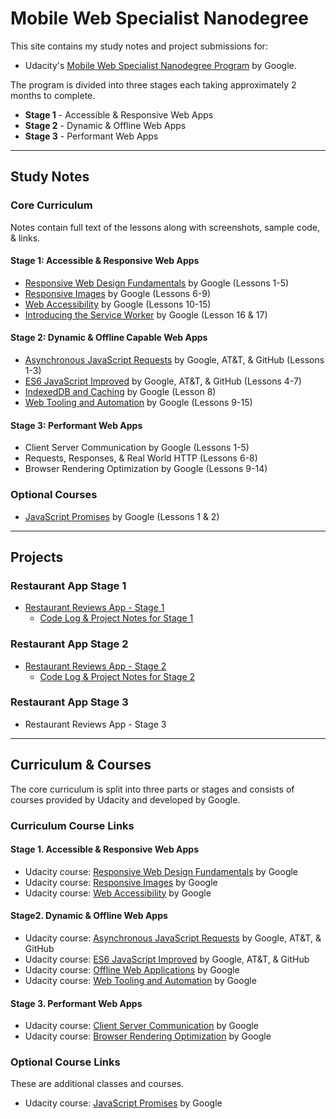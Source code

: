 <!-- markdownlint-disable MD022 MD024 MD032 -->
# Mobile Web Specialist Nanodegree
This site contains my study notes and project submissions for:
- Udacity's [Mobile Web Specialist Nanodegree Program](https://www.udacity.com/course/mobile-web-specialist-nanodegree--nd024) by Google.

The program is divided into three stages each taking approximately 2 months to complete.

- **Stage 1** - Accessible & Responsive Web Apps
- **Stage 2** - Dynamic & Offline Web Apps
- **Stage 3** - Performant Web Apps

<!-- 
## Course Projects
- [Restaurant Reviews App - Stage 1](https://github.com/james-priest/mws-restaurant-stage-1)
- Restaurant Reviews App - Stage 2
- Restaurant Reviews App - Stage 3

## Course Notes
### Stage 1 - Accessible & Responsive Web Apps
- [Responsive Web Design Fundamentals](course-notes/responsive-web-design-fundamentals.html) (Lessons 1-5)
- [Responsive Images](course-notes/responsive-images.html) (Lessons 6-9)
- [Web Accessibility](course-notes/web-accessibility.html) (Lessons 10-15)
- [Offline Web Applications](https://james-priest.github.io/100-days-of-code-log-r2/Introducing-the-Service-Worker.html) (Lesson 16 & 17)

### Stage 2 - Dynamic & Offline Capable Web Apps
- Asynchronous JavaScript Requests (Lessons 1-3)
- ES6 JavaScript Improved (Lessons 4-7)
- Offline Web Applications (Lesson 8)
- Web Tooling and Automation (Lessons 9-15)

### Stage 3 - Performant Web Apps
- Client Server Communication (Lessons 1-5)
- Requests, Responses, & Real World HTTP (Lessons 6-8)
- Browser Rendering Optimization (Lessons 9-14) -->

---
## Study Notes
### Core Curriculum
Notes contain full text of the lessons along with screenshots, sample code, & links.

#### Stage 1: Accessible & Responsive Web Apps
  - [Responsive Web Design Fundamentals](course-notes/responsive-web-design-fundamentals.html) by Google (Lessons 1-5)
  - [Responsive Images](course-notes/responsive-images.html) by Google (Lessons 6-9)
  - [Web Accessibility](course-notes/web-accessibility.html) by Google (Lessons 10-15)
  - [Introducing the Service Worker](https://james-priest.github.io/100-days-of-code-log-r2/Introducing-the-Service-Worker.html) by Google (Lesson 16 & 17)
  
#### Stage 2: Dynamic & Offline Capable Web Apps
  - [Asynchronous JavaScript Requests](course-notes/asynchronous-javascript-requests.html) by Google, AT&T, & GitHub (Lessons 1-3)
  - [ES6 JavaScript Improved](https://james-priest.github.io/100-days-of-code-log-r2/ES6-Syntax.html) by Google, AT&T, & GitHub (Lessons 4-7)
  - [IndexedDB and Caching](https://james-priest.github.io/100-days-of-code-log-r2/IndexedDB-and-Caching.html) by Google (Lesson 8)
  - [Web Tooling and Automation](course-notes/web-tooling-and-automation.html) by Google (Lessons 9-15)
  
#### Stage 3: Performant Web Apps
  - Client Server Communication by Google (Lessons 1-5)
  - Requests, Responses, & Real World HTTP (Lessons 6-8)
  - Browser Rendering Optimization by Google (Lessons 9-14)

### Optional Courses
- [JavaScript Promises](course-notes/javascript-promises.html) by Google (Lessons 1 & 2)

<!-- 
### 1. Accessible & Responsive
- [Responsive Web Design Fundamentals](course-notes/responsive-web-design-fundamentals.html) (Lessons 1-5)
- [Responsive Images](course-notes/responsive-images.html) (Lessons 6-9)
- [Web Accessibility](course-notes/web-accessibility.html) (Lessons 10-15)
- [Offline Web Applications](https://james-priest.github.io/100-days-of-code-log-r2/Introducing-the-Service-Worker.html) (Lesson 16 & 17)
 
### 2. Dynamic & Offline
- [Asynchronous JavaScript Requests](course-notes/asynchronous-javascript-requests.html) (Lessons 1-3)
- ES6 JavaScript Improved (Lessons 4-7)
- Offline Web Applications (Lesson 8)
- Web Tooling and Automation (Lessons 9-15)

### 3. Performant
- Client Server Communication (Lessons 1-5)
- Requests, Responses, & Real World HTTP (Lessons 6-8)
- Browser Rendering Optimization (Lessons 9-14)

### Optional Courses
- [JavaScript Promises](couse-notes/javascript-promises.html) by Google -->

---

## Projects

### Restaurant App Stage 1
- [Restaurant Reviews App - Stage 1](https://github.com/james-priest/mws-restaurant-stage-1/tree/stage-1)
  - [Code Log & Project Notes for Stage 1](https://james-priest.github.io/mws-restaurant-stage-1/stage1.html)

### Restaurant App Stage 2
- [Restaurant Reviews App - Stage 2](https://github.com/james-priest/mws-restaurant-stage-1/tree/stage-2)
  - [Code Log & Project Notes for Stage 2](https://james-priest.github.io/mws-restaurant-stage-1/stage2.html)

### Restaurant App Stage 3
- Restaurant Reviews App - Stage 3

---

## Curriculum & Courses
The core curriculum is split into three parts or stages and consists of courses provided by Udacity and developed by Google.

### Curriculum Course Links
#### Stage 1. Accessible & Responsive Web Apps
- Udacity course: [Responsive Web Design Fundamentals](https://www.udacity.com/course/responsive-web-design-fundamentals--ud893) by Google
- Udacity course: [Responsive Images](https://www.udacity.com/course/responsive-images--ud882) by Google
- Udacity course: [Web Accessibility](https://www.udacity.com/course/web-accessibility--ud891) by Google

#### Stage2. Dynamic & Offline Web Apps
- Udacity course: [Asynchronous JavaScript Requests](https://www.udacity.com/course/asynchronous-javascript-requests--ud109) by Google, AT&T, & GitHub
- Udacity course: [ES6 JavaScript Improved](https://www.udacity.com/course/es6-javascript-improved--ud356) by Google, AT&T, & GitHub
- Udacity course: [Offline Web Applications](https://www.udacity.com/course/offline-web-applications--ud899) by Google
- Udacity course: [Web Tooling and Automation](https://www.udacity.com/course/web-tooling-automation--ud892) by Google

#### Stage 3. Performant Web Apps
- Udacity course: [Client Server Communication](https://www.udacity.com/course/client-server-communication--ud897) by Google
- Udacity course: [Browser Rendering Optimization](https://www.udacity.com/course/browser-rendering-optimization--ud860) by Google

### Optional Course Links
These are additional classes and courses.

- Udacity course: [JavaScript Promises](https://www.udacity.com/course/javascript-promises--ud898) by Google